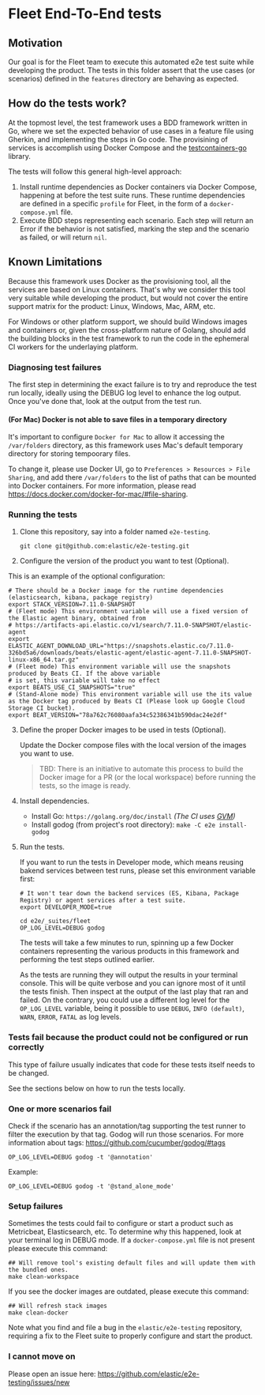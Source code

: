# Fleet End-To-End tests

## Motivation

Our goal is for the Fleet team to execute this automated e2e test suite while developing the product. The tests in this folder assert that the use cases (or scenarios) defined in the `features` directory are behaving as expected.

## How do the tests work?

At the topmost level, the test framework uses a BDD framework written in Go, where we set
the expected behavior of use cases in a feature file using Gherkin, and implementing the steps in Go code.
The provisining of services is accomplish using Docker Compose and the [testcontainers-go](https://github.com/testcontainers/testcontainers-go) library.

The tests will follow this general high-level approach:

1. Install runtime dependencies as Docker containers via Docker Compose, happening at before the test suite runs. These runtime dependencies are defined in a specific `profile` for Fleet, in the form of a `docker-compose.yml` file.
1. Execute BDD steps representing each scenario. Each step will return an Error if the behavior is not satisfied, marking the step and the scenario as failed, or will return `nil`.

## Known Limitations

Because this framework uses Docker as the provisioning tool, all the services are based on Linux containers. That's why we consider this tool very suitable while developing the product, but would not cover the entire support matrix for the product: Linux, Windows, Mac, ARM, etc.

For Windows or other platform support, we should build Windows images and containers or, given the cross-platform nature of Golang, should add the building blocks in the test framework to run the code in the ephemeral CI workers for the underlaying platform.

### Diagnosing test failures

The first step in determining the exact failure is to try and reproduce the test run locally, ideally using the DEBUG log level to enhance the log output. Once you've done that, look at the output from the test run.

#### (For Mac) Docker is not able to save files in a temporary directory

It's important to configure `Docker for Mac` to allow it accessing the `/var/folders` directory, as this framework uses Mac's default temporary directory for storing tempoorary files.

To change it, please use Docker UI, go to `Preferences > Resources > File Sharing`, and add there `/var/folders` to the list of paths that can be mounted into Docker containers. For more information, please read https://docs.docker.com/docker-for-mac/#file-sharing.

### Running the tests

1. Clone this repository, say into a folder named `e2e-testing`.

   ``` shell
   git clone git@github.com:elastic/e2e-testing.git
   ```

2. Configure the version of the product you want to test (Optional).

This is an example of the optional configuration:

   ```shell
   # There should be a Docker image for the runtime dependencies (elasticsearch, kibana, package registry)
   export STACK_VERSION=7.11.0-SNAPSHOT
   # (Fleet mode) This environment variable will use a fixed version of the Elastic agent binary, obtained from
   # https://artifacts-api.elastic.co/v1/search/7.11.0-SNAPSHOT/elastic-agent
   export ELASTIC_AGENT_DOWNLOAD_URL="https://snapshots.elastic.co/7.11.0-326bd5a6/downloads/beats/elastic-agent/elastic-agent-7.11.0-SNAPSHOT-linux-x86_64.tar.gz"
   # (Fleet mode) This environment variable will use the snapshots produced by Beats CI. If the above variable
   # is set, this variable will take no effect
   export BEATS_USE_CI_SNAPSHOTS="true"
   # (Stand-Alone mode) This environment variable will use the its value as the Docker tag produced by Beats CI (Please look up Google Cloud Storage CI bucket).
   export BEAT_VERSION="78a762c76080aafa34c52386341b590dac24e2df"
   ```

3. Define the proper Docker images to be used in tests (Optional).

    Update the Docker compose files with the local version of the images you want to use.

    >TBD: There is an initiative to automate this process to build the Docker image for a PR (or the local workspace) before running the tests, so the image is ready.

4. Install dependencies.

   - Install Go: `https://golang.org/doc/install` _(The CI uses [GVM](https://github.com/andrewkroh/gvm))_
   - Install godog (from project's root directory): `make -C e2e install-godog`

5. Run the tests.

   If you want to run the tests in Developer mode, which means reusing bakend services between test runs, please set this environment variable first:

   ```shell
   # It won't tear down the backend services (ES, Kibana, Package Registry) or agent services after a test suite. 
   export DEVELOPER_MODE=true
   ```

   ```shell
   cd e2e/_suites/fleet
   OP_LOG_LEVEL=DEBUG godog
   ```

   The tests will take a few minutes to run, spinning up a few Docker containers representing the various products in this framework and performing the test steps outlined earlier.

   As the tests are running they will output the results in your terminal console. This will be quite verbose and you can ignore most of it until the tests finish. Then inspect at the output of the last play that ran and failed. On the contrary, you could use a different log level for the `OP_LOG_LEVEL` variable, being it possible to use `DEBUG`, `INFO (default)`, `WARN`, `ERROR`, `FATAL` as log levels.

### Tests fail because the product could not be configured or run correctly

This type of failure usually indicates that code for these tests itself needs to be changed.

See the sections below on how to run the tests locally.

### One or more scenarios fail

Check if the scenario has an annotation/tag supporting the test runner to filter the execution by that tag. Godog will run those scenarios. For more information about tags: https://github.com/cucumber/godog/#tags

   ```shell
   OP_LOG_LEVEL=DEBUG godog -t '@annotation'
   ```

Example:

   ```shell
   OP_LOG_LEVEL=DEBUG godog -t '@stand_alone_mode'
   ```

### Setup failures

Sometimes the tests could fail to configure or start a product such as Metricbeat, Elasticsearch, etc. To determine why 
this happened, look at your terminal log in DEBUG mode. If a `docker-compose.yml` file is not present please execute this command:

```shell
## Will remove tool's existing default files and will update them with the bundled ones.
make clean-workspace
```

If you see the docker images are outdated, please execute this command:

```shell
## Will refresh stack images
make clean-docker
```

Note what you find and file a bug in the `elastic/e2e-testing` repository, requiring a fix to the Fleet suite to properly configure and start the product.

### I cannot move on

Please open an issue here: https://github.com/elastic/e2e-testing/issues/new
